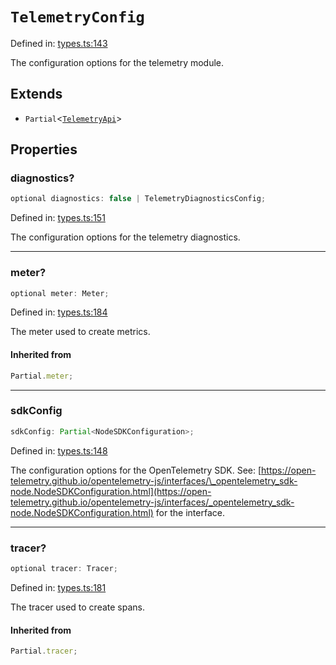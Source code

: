 # `TelemetryConfig`

Defined in: [types.ts:143](https://github.com/adobe/commerce-integration-starter-kit/blob/10ddba8a9c7717ad0f94121f8c82f9de10856848/packages/aio-sk-lib-telemetry/source/types.ts#L143)

The configuration options for the telemetry module.

## Extends

- `Partial`\<[`TelemetryApi`](TelemetryApi.md)\>

## Properties

### diagnostics?

```ts
optional diagnostics: false | TelemetryDiagnosticsConfig;
```

Defined in: [types.ts:151](https://github.com/adobe/commerce-integration-starter-kit/blob/10ddba8a9c7717ad0f94121f8c82f9de10856848/packages/aio-sk-lib-telemetry/source/types.ts#L151)

The configuration options for the telemetry diagnostics.

---

### meter?

```ts
optional meter: Meter;
```

Defined in: [types.ts:184](https://github.com/adobe/commerce-integration-starter-kit/blob/10ddba8a9c7717ad0f94121f8c82f9de10856848/packages/aio-sk-lib-telemetry/source/types.ts#L184)

The meter used to create metrics.

#### Inherited from

```ts
Partial.meter;
```

---

### sdkConfig

```ts
sdkConfig: Partial<NodeSDKConfiguration>;
```

Defined in: [types.ts:148](https://github.com/adobe/commerce-integration-starter-kit/blob/10ddba8a9c7717ad0f94121f8c82f9de10856848/packages/aio-sk-lib-telemetry/source/types.ts#L148)

The configuration options for the OpenTelemetry SDK.
See: [https://open-telemetry.github.io/opentelemetry-js/interfaces/\_opentelemetry_sdk-node.NodeSDKConfiguration.html](https://open-telemetry.github.io/opentelemetry-js/interfaces/_opentelemetry_sdk-node.NodeSDKConfiguration.html) for the interface.

---

### tracer?

```ts
optional tracer: Tracer;
```

Defined in: [types.ts:181](https://github.com/adobe/commerce-integration-starter-kit/blob/10ddba8a9c7717ad0f94121f8c82f9de10856848/packages/aio-sk-lib-telemetry/source/types.ts#L181)

The tracer used to create spans.

#### Inherited from

```ts
Partial.tracer;
```
